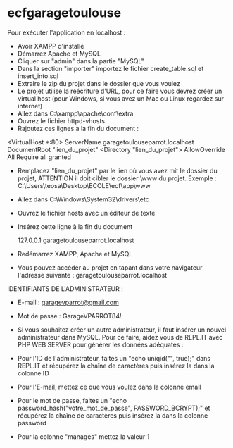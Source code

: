 # ecfgaragetoulouse

Pour exécuter l'application en localhost : 

- Avoir XAMPP d'installé
- Démarrez Apache et MySQL
- Cliquer sur "admin" dans la partie "MySQL"
- Dans la section "importer" importez le fichier create_table.sql et insert_into.sql
- Extraire le zip du projet dans le dossier que vous voulez
- Le projet utilise la réécriture d'URL, pour ce faire vous devrez créer un virtual host (pour Windows, si vous avez un Mac ou Linux regardez sur internet)
- Allez dans C:\xampp\apache\conf\extra
- Ouvrez le fichier httpd-vhosts
- Rajoutez ces lignes à la fin du document :

<VirtualHost *:80>
  ServerName garagetoulouseparrot.localhost
  DocumentRoot "lien_du_projet"
  <Directory "lien_du_projet">
      AllowOverride All
      Require all granted
  </Directory>
</VirtualHost>

- Remplacez "lien_du_projet" par le lien où vous avez mit le dossier du projet, ATTENTION il doit cibler le dossier \www du projet. Exemple : C:\Users\teosa\Desktop\ECOLE\ecf\app\www
- Allez dans C:\Windows\System32\drivers\etc
- Ouvrez le fichier hosts avec un éditeur de texte
- Insérez cette ligne à la fin du document

  127.0.0.1       garagetoulouseparrot.localhost

- Redémarrez XAMPP, Apache et MySQL
- Vous pouvez accéder au projet en tapant dans votre navigateur l'adresse suivante : garagetoulouseparrot.localhost

IDENTIFIANTS DE L'ADMINISTRATEUR :
- E-mail : garagevparrot@gmail.com
- Mot de passe : GarageVPARROT84!

- Si vous souhaitez créer un autre administrateur, il faut insérer un nouvel administrateur dans MySQL. Pour ce faire, aidez vous de REPL.IT avec PHP WEB SERVER pour générer les données adéquates :
- Pour l'ID de l'administrateur, faites un "echo uniqid("", true);" dans REPL.IT et récupérez la chaîne de caractères puis insérez la dans la colonne ID
- Pour l'E-mail, mettez ce que vous voulez dans la colonne email
- Pour le mot de passe, faites un "echo password_hash("votre_mot_de_passe", PASSWORD_BCRYPT);" et récupérez la chaîne de caractères puis insérez la dans la colonne password
- Pour la colonne "manages" mettez la valeur 1

  
